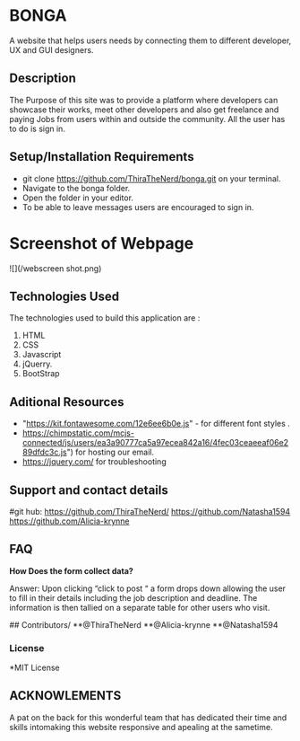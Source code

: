 # BONGA
A website that helps users needs by connecting them to different developer, UX and GUI designers.
## Description
The  Purpose of this  site  was to  provide  a platform where  developers can showcase their  works, meet  other developers and also get  freelance and paying  Jobs from users within  and outside the community. 
All  the user has to  do is sign in.
## Setup/Installation Requirements
* git clone https://github.com/ThiraTheNerd/bonga.git on your terminal.
* Navigate to the bonga folder.
* Open the folder in your editor.
* To be able to leave messages users are encouraged to sign in. 
# Screenshot of Webpage
 ![](/webscreen shot.png)
## Technologies Used
The technologies used to build this application are :
1. HTML 
2. CSS 
3. Javascript 
4. jQuerry. 
5. BootStrap
## Aditional Resources
* "https://kit.fontawesome.com/12e6ee6b0e.js" - for  different  font  styles .
* https://chimpstatic.com/mcjs-connected/js/users/ea3a90777ca5a97ecea842a16/4fec03ceaeeaf06e289dfdc3c.js") for hosting  our email.
* https://jquery.com/  for troubleshooting 
## Support and contact details
  #git hub:
  https://github.com/ThiraTheNerd/ 
  https://github.com/Natasha1594
  https://github.com/Alicia-krynne
## FAQ
**How Does the  form collect data?**
<p>Answer: Upon clicking  “click to post “ a form  drops down  allowing the user  to  fill in their details including the job  description  and deadline. 
The information is then  tallied on  a separate  table for  other users  who  visit.<p>
## Contributors/
**@ThiraTheNerd
**@Alicia-krynne
**@Natasha1594

### License
*MIT License
## ACKNOWLEMENTS ##
 A pat  on the back for this wonderful team that  has dedicated their time and skills intomaking this website responsive and apealing at the sametime.

